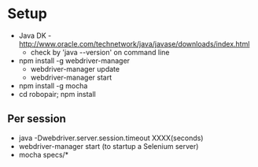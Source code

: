 Setup
=====
 - Java DK - http://www.oracle.com/technetwork/java/javase/downloads/index.html
   - check by 'java --version'  on command line
 - npm install -g webdriver-manager
   - webdriver-manager update
   - webdriver-manager start
 - npm install -g mocha
 - cd robopair; npm install

Per session
-----------
 - java -Dwebdriver.server.session.timeout XXXX(seconds)
 - webdriver-manager start (to startup a Selenium server)
 - mocha specs/*